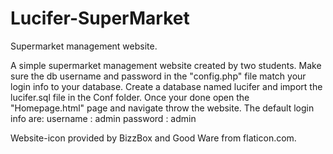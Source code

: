 # Lucifer-SuperMarket
Supermarket management website.

A simple supermarket management website created by two students. Make sure the db username and password in the "config.php" file match your login info to your database. Create a database named lucifer and import the lucifer.sql file in the Conf folder. Once your done open the "Homepage.html" page and navigate throw the website. The default login info are:
username : admin
password : admin

Website-icon provided by BizzBox and Good Ware from flaticon.com.
